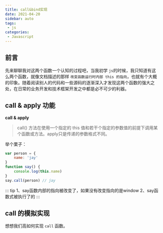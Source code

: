 ```yaml
---
title: call&bind实现
date: 2021-04-20
sidebar: auto
tags: 
 - js
categories:
 - Javascript
---
```


## 前言

先来聊聊我对这两个函数一个认知的过程吧，当我初学 `js`的时候，我只知道有这么两个函数，就像文档描述的那样 `改变函数运行时内部 this 的指向`，也就有个大概的印象。随着阅读别人的代码和一些源码的逐渐深入才发现这两个函数的强大之处，在日常的业务开发和技术框架开发之中都是必不可少的利器。

## call & apply 功能

**call & apply**

> call() 方法在使用一个指定的 this 值和若干个指定的参数值的前提下调用某个函数或方法。apply只是传递的参数格式不同。

举个栗子：

```js
var person = {
    name: 'jay'
}
function say() {
    console.log(this.name)
}
say.call(person) // jay
```
::: tip
1、say函数内部的指向被改变了，如果没有改变指向的是window
2、say函数式被执行了的
:::

## call 的模拟实现

想想我们高如何实现 `call` 函数。






